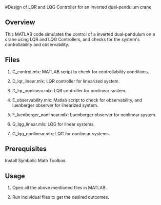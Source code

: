 #Design of LQR and LQG Controller for an inverted dual-pendulum crane

## Overview

This MATLAB code simulates the control of a inverted dual-pendulum on a crane using LQR and LQG Controllers, and checks for the system's controllability and observability.

## Files

1. C_control.mlx: MATLAB script to check for controllability conditions.

2. D_lqr_linear.mlx: LQR controller for linearized system.

3. D_lqr_nonlinear.mlx: LQR controller for nonlinear system.

4. E_observability.mlx: Matlab script to check for observability, and luenberger observer for linearized system.

5. F_luenberger_nonlinear.mlx: Luenberger observer for nonlinear system.

6. G_lqg_linear.mlx: LQG for linear systems.

7. G_lqg_nonlinear.mlx: LQG for nonlinear systems.

## Prerequisites
Install Symbolic Math Toolbox.

## Usage

1. Open all the above mentioned files in MATLAB.

2. Run individual files to get the desired outcomes. 
